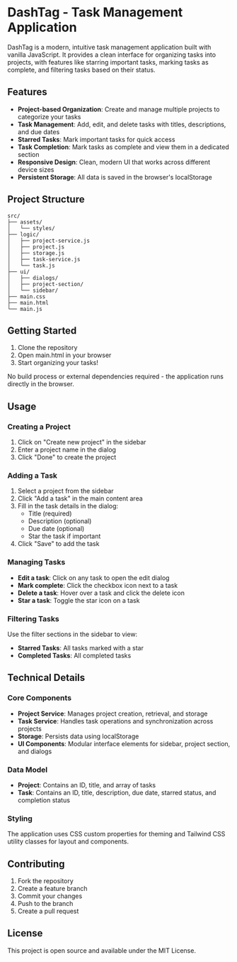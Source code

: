 # DashTag - Task Management Application

DashTag is a modern, intuitive task management application built with vanilla JavaScript. It provides a clean interface for organizing tasks into projects, with features like starring important tasks, marking tasks as complete, and filtering tasks based on their status.

## Features

- **Project-based Organization**: Create and manage multiple projects to categorize your tasks
- **Task Management**: Add, edit, and delete tasks with titles, descriptions, and due dates
- **Starred Tasks**: Mark important tasks for quick access
- **Task Completion**: Mark tasks as complete and view them in a dedicated section
- **Responsive Design**: Clean, modern UI that works across different device sizes
- **Persistent Storage**: All data is saved in the browser's localStorage

## Project Structure

```
src/
├── assets/
│   └── styles/
├── logic/
│   ├── project-service.js
│   ├── project.js
│   ├── storage.js
│   ├── task-service.js
│   └── task.js
├── ui/
│   ├── dialogs/
│   ├── project-section/
│   └── sidebar/
├── main.css
├── main.html
└── main.js
```

## Getting Started

1. Clone the repository
2. Open main.html in your browser
3. Start organizing your tasks!

No build process or external dependencies required - the application runs directly in the browser.

## Usage

### Creating a Project
1. Click on "Create new project" in the sidebar
2. Enter a project name in the dialog
3. Click "Done" to create the project

### Adding a Task
1. Select a project from the sidebar
2. Click "Add a task" in the main content area
3. Fill in the task details in the dialog:
   - Title (required)
   - Description (optional)
   - Due date (optional)
   - Star the task if important
4. Click "Save" to add the task

### Managing Tasks
- **Edit a task**: Click on any task to open the edit dialog
- **Mark complete**: Click the checkbox icon next to a task
- **Delete a task**: Hover over a task and click the delete icon
- **Star a task**: Toggle the star icon on a task

### Filtering Tasks
Use the filter sections in the sidebar to view:
- **Starred Tasks**: All tasks marked with a star
- **Completed Tasks**: All completed tasks

## Technical Details

### Core Components

- **Project Service**: Manages project creation, retrieval, and storage
- **Task Service**: Handles task operations and synchronization across projects
- **Storage**: Persists data using localStorage
- **UI Components**: Modular interface elements for sidebar, project section, and dialogs

### Data Model

- **Project**: Contains an ID, title, and array of tasks
- **Task**: Contains an ID, title, description, due date, starred status, and completion status

### Styling

The application uses CSS custom properties for theming and Tailwind CSS utility classes for layout and components.

## Contributing

1. Fork the repository
2. Create a feature branch
3. Commit your changes
4. Push to the branch
5. Create a pull request

## License

This project is open source and available under the MIT License.